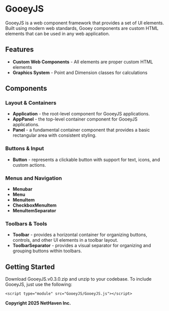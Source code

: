 # GooeyJS
GooeyJS is a web component framework that provides a set of UI elements. Built using modern web standards, Gooey components are custom HTML elements that can be used in any web application.

## Features

- **Custom Web Components** - All elements are proper custom HTML elements
- **Graphics System** - Point and Dimension classes for calculations

## Components

### Layout & Containers

- **Application** - the root-level component for GooeyJS applications.
- **AppPanel** - the top-level container component for GooeyJS applications.
- **Panel** - a fundamental container component that provides a basic rectangular area with consistent styling.

### Buttons & Input

- **Button** - represents a clickable button with support for text, icons, and custom actions.

### Menus and Navigation

- **Menubar**
- **Menu**
- **MenuItem**
- **CheckboxMenuItem**
- **MenuItemSeparator**

### Toolbars & Tools

- **Toolbar** - provides a horizontal container for organizing buttons, controls, and other UI elements in a toolbar layout.
- **ToolbarSeparator** - provides a visual separator for organizing and grouping buttons within toolbars.

## Getting Started

Download GooeyJS.v0.3.0.zip and unzip to your codebase. To include GooeyJS, just use the following:

    <script type="module" src="GooeyJS/GooeyJS.js"></script>


**Copyright 2025 NetHaven Inc.**
